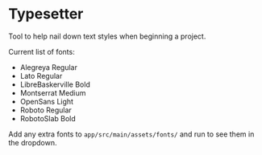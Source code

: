 Typesetter
===========

Tool to help nail down text styles when beginning a project.

Current list of fonts:
 * Alegreya Regular
 * Lato Regular
 * LibreBaskerville Bold
 * Montserrat Medium
 * OpenSans Light
 * Roboto Regular
 * RobotoSlab Bold

Add any extra fonts to `app/src/main/assets/fonts/` and run to see them in the dropdown.